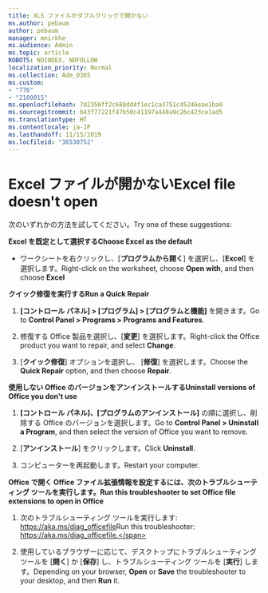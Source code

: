 ```yaml
---
title: XLS ファイルがダブルクリックで開かない
ms.author: pebaum
author: pebaum
manager: mnirkhe
ms.audience: Admin
ms.topic: article
ROBOTS: NOINDEX, NOFOLLOW
localization_priority: Normal
ms.collection: Adm_O365
ms.custom:
- "776"
- "2100015"
ms.openlocfilehash: 7d2356ff2c688dd4f1ec1ca3751c45246eae1ba0
ms.sourcegitcommit: b43f77221f47b50c41197a448a9c26c423ce1ad5
ms.translationtype: HT
ms.contentlocale: ja-JP
ms.lasthandoff: 11/15/2019
ms.locfileid: "36530752"
---
```

# <a name="excel-file-doesnt-open"></a><span data-ttu-id="26667-102">Excel ファイルが開かない</span><span class="sxs-lookup"><span data-stu-id="26667-102">Excel file doesn't open</span></span>

<span data-ttu-id="26667-103">次のいずれかの方法を試してください。</span><span class="sxs-lookup"><span data-stu-id="26667-103">Try one of these suggestions:</span></span>

<span data-ttu-id="26667-104">**Excel を既定として選択する**</span><span class="sxs-lookup"><span data-stu-id="26667-104">**Choose Excel as the default**</span></span>

* <span data-ttu-id="26667-105">ワークシートを右クリックし、[**プログラムから開く**] を選択し、[**Excel**] を選択します。</span><span class="sxs-lookup"><span data-stu-id="26667-105">Right-click on the worksheet, choose **Open with**, and then choose **Excel**</span></span>

<span data-ttu-id="26667-106">**クイック修復を実行する**</span><span class="sxs-lookup"><span data-stu-id="26667-106">**Run a Quick Repair**</span></span>

1. <span data-ttu-id="26667-107">**[コントロール パネル] > [プログラム] > [プログラムと機能]** を開きます。</span><span class="sxs-lookup"><span data-stu-id="26667-107">Go to **Control Panel > Programs > Programs and Features**.</span></span>

2. <span data-ttu-id="26667-108">修復する Office 製品を選択し、[**変更**] を選択します。</span><span class="sxs-lookup"><span data-stu-id="26667-108">Right-click the Office product you want to repair, and select **Change**.</span></span>

3. <span data-ttu-id="26667-109">[**クイック修復**] オプションを選択し、 [**修復**] を選択します。</span><span class="sxs-lookup"><span data-stu-id="26667-109">Choose the **Quick Repair** option, and then choose **Repair**.</span></span>

<span data-ttu-id="26667-110">**使用しない Office のバージョンをアンインストールする**</span><span class="sxs-lookup"><span data-stu-id="26667-110">**Uninstall versions of Office you don't use**</span></span>

1. <span data-ttu-id="26667-111">**[コントロール パネル]、[プログラムのアンインストール]** の順に選択し、削除する Office のバージョンを選択します。</span><span class="sxs-lookup"><span data-stu-id="26667-111">Go to **Control Panel > Uninstall a Program**, and then select the version of Office you want to remove.</span></span>

2. <span data-ttu-id="26667-112">[**アンインストール**] をクリックします。</span><span class="sxs-lookup"><span data-stu-id="26667-112">Click **Uninstall**.</span></span>

3. <span data-ttu-id="26667-113">コンピューターを再起動します。</span><span class="sxs-lookup"><span data-stu-id="26667-113">Restart your computer.</span></span>

<span data-ttu-id="26667-114">**Office で開く Office ファイル拡張情報を設定するには、次のトラブルシューティング ツールを実行します。**</span><span class="sxs-lookup"><span data-stu-id="26667-114">**Run this troubleshooter to set Office file extensions to open in Office**</span></span>

1. <span data-ttu-id="26667-115">次のトラブルシューティング ツールを実行します: https://aka.ms/diag_officefile</span><span class="sxs-lookup"><span data-stu-id="26667-115">Run this troubleshooter: https://aka.ms/diag_officefile.</span></span>

2. <span data-ttu-id="26667-116">使用しているブラウザーに応じて、デスクトップにトラブルシューティング ツールを [**開く**] か [**保存**] し、トラブルシューティング ツールを [**実行**] します。</span><span class="sxs-lookup"><span data-stu-id="26667-116">Depending on your browser, **Open** or **Save** the troubleshooter to your desktop, and then **Run** it.</span></span>
